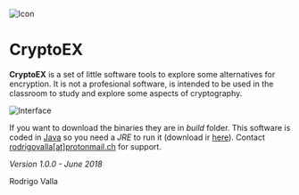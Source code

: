 ![Icon](https://gitlab.com/rodrigovalla/cryptoex/-/raw/master/assets/img/Icon.png)
# CryptoEX

**CryptoEX** is a set of little software tools to explore some alternatives for encryption.
It is not a profesional software, is intended to be used in the classroom to study and
explore some aspects of cryptography.

![Interface](https://gitlab.com/musicaltools/cryptoex/-/raw/master/assets/img/Interface.png)

If you want to download the binaries they are in _build_ folder. This
software is coded in [Java](https://en.wikipedia.org/wiki/Java_%28programming_language%29)
so you need a _JRE_ to run it (download ir [here](https://www.java.com/es/)). Contact
[rodrigovalla[at]protonmail.ch](mailto:rodrigovalla@protonmail.ch) for support.

*Version 1.0.0 - June 2018*

Rodrigo Valla
